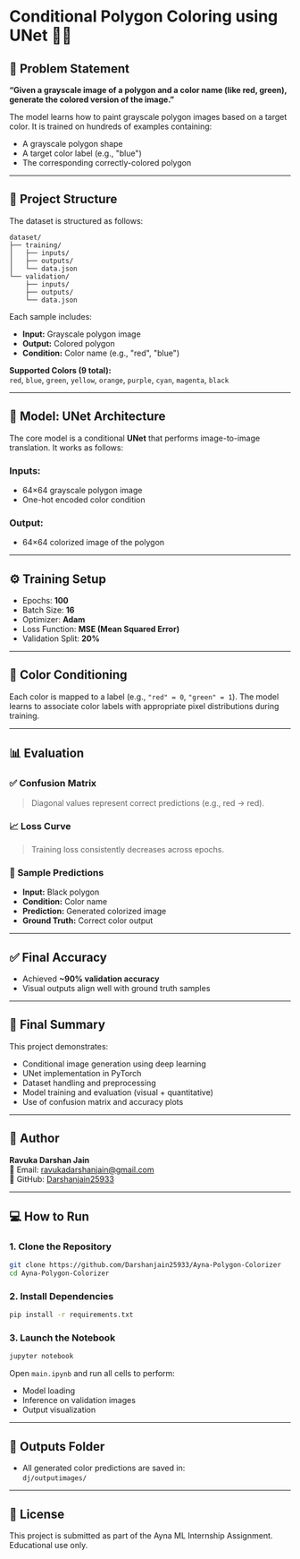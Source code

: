 # Conditional Polygon Coloring using UNet 🧠🎨



## 🎯 Problem Statement

**“Given a grayscale image of a polygon and a color name (like red, green), generate the colored version of the image.”**

The model learns how to paint grayscale polygon images based on a target color. It is trained on hundreds of examples containing:
- A grayscale polygon shape
- A target color label (e.g., "blue")
- The corresponding correctly-colored polygon

---

## 🧱 Project Structure

The dataset is structured as follows:

```
dataset/
├── training/
│   ├── inputs/
│   ├── outputs/
│   └── data.json
└── validation/
    ├── inputs/
    ├── outputs/
    └── data.json
```

Each sample includes:
- **Input:** Grayscale polygon image
- **Output:** Colored polygon
- **Condition:** Color name (e.g., "red", "blue")

**Supported Colors (9 total):**  
`red`, `blue`, `green`, `yellow`, `orange`, `purple`, `cyan`, `magenta`, `black`

---

## 🧠 Model: UNet Architecture

The core model is a conditional **UNet** that performs image-to-image translation. It works as follows:

### Inputs:
- 64×64 grayscale polygon image
- One-hot encoded color condition

### Output:
- 64×64 colorized image of the polygon

---

## ⚙️ Training Setup

- Epochs: **100**
- Batch Size: **16**
- Optimizer: **Adam**
- Loss Function: **MSE (Mean Squared Error)**
- Validation Split: **20%**

---

## 🎯 Color Conditioning

Each color is mapped to a label (e.g., `"red" = 0`, `"green" = 1`). The model learns to associate color labels with appropriate pixel distributions during training.

---

## 📊 Evaluation

### ✅ Confusion Matrix
> Diagonal values represent correct predictions (e.g., red → red).

### 📈 Loss Curve
> Training loss consistently decreases across epochs.

### 🎨 Sample Predictions

- **Input:** Black polygon
- **Condition:** Color name
- **Prediction:** Generated colorized image
- **Ground Truth:** Correct color output

---

## ✅ Final Accuracy

- Achieved **~90% validation accuracy**
- Visual outputs align well with ground truth samples

---

## 🧾 Final Summary

This project demonstrates:
- Conditional image generation using deep learning
- UNet implementation in PyTorch
- Dataset handling and preprocessing
- Model training and evaluation (visual + quantitative)
- Use of confusion matrix and accuracy plots

---

## 👤 Author

**Ravuka Darshan Jain**  
📧 Email: ravukadarshanjain@gmail.com  
🔗 GitHub: [Darshanjain25933](https://github.com/Darshanjain25933)

---

## 💻 How to Run

### 1. Clone the Repository

```bash
git clone https://github.com/Darshanjain25933/Ayna-Polygon-Colorizer
cd Ayna-Polygon-Colorizer
```

### 2. Install Dependencies

```bash
pip install -r requirements.txt
```

### 3. Launch the Notebook

```bash
jupyter notebook
```
Open `main.ipynb` and run all cells to perform:
- Model loading
- Inference on validation images
- Output visualization

---

## 🧪 Outputs Folder

- All generated color predictions are saved in:  
  `dj/outputimages/`

---

## 📌 License

This project is submitted as part of the Ayna ML Internship Assignment. Educational use only.
